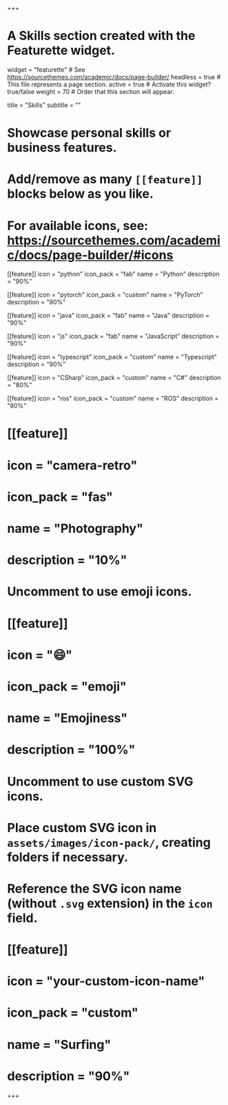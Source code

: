 +++
# A Skills section created with the Featurette widget.
widget = "featurette"  # See https://sourcethemes.com/academic/docs/page-builder/
headless = true  # This file represents a page section.
active = true  # Activate this widget? true/false
weight = 70  # Order that this section will appear.

title = "Skills"
subtitle = ""

# Showcase personal skills or business features.
# 
# Add/remove as many `[[feature]]` blocks below as you like.
# 
# For available icons, see: https://sourcethemes.com/academic/docs/page-builder/#icons

[[feature]]
  icon = "python"
  icon_pack = "fab"
  name = "Python"
  description = "90%"

[[feature]]
  icon = "pytorch"
  icon_pack = "custom"
  name = "PyTorch"
  description = "90%"
  
[[feature]]
  icon = "java"
  icon_pack = "fab"
  name = "Java"
  description = "90%"  

[[feature]]
  icon = "js"
  icon_pack = "fab"
  name = "JavaScript"
  description = "90%"  

[[feature]]
  icon = "typescript"
  icon_pack = "custom"
  name = "Typescript"
  description = "90%"

[[feature]]
  icon = "CSharp"
  icon_pack = "custom"
  name = "C#"
  description = "80%"

[[feature]]
  icon = "ros"
  icon_pack = "custom"
  name = "ROS"
  description = "80%"

# [[feature]]
#  icon = "camera-retro"
#  icon_pack = "fas"
#  name = "Photography"
#  description = "10%"

# Uncomment to use emoji icons.
# [[feature]]
#  icon = ":smile:"
#  icon_pack = "emoji"
#  name = "Emojiness"
#  description = "100%"  

# Uncomment to use custom SVG icons.
# Place custom SVG icon in `assets/images/icon-pack/`, creating folders if necessary.
# Reference the SVG icon name (without `.svg` extension) in the `icon` field.
# [[feature]]
#  icon = "your-custom-icon-name"
#  icon_pack = "custom"
#  name = "Surfing"
#  description = "90%"

+++
